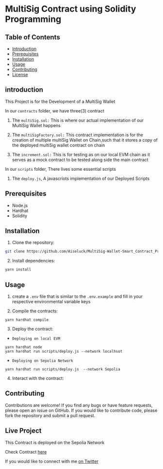 # MultiSig Contract using Solidity Programming

## Table of Contents

- [Introduction](#introduction)
- [Prerequisites](#prerequisites)
- [Installation](#installation)
- [Usage](#usage)
- [Contributing](#contributing)
- [License](#license)

## introduction

This Project is for the Development of a MultiSig Wallet

In our `contracts` folder, we have three(3) contract

1. The `multiSig.sol:` This is where our actual implementation of our MultiSig Wallet happens

2. The `multiSigFactory.sol:` This contract implementation is for the creation of multiple multiSig Wallet on Chain,such that it stores a copy of the deployed multiSig wallet contract on chain

3. The `increment.sol:` This is for testing as on our local EVM chain as it serves as a mock contract to be tested along side the main contract

In our `scripts` folder, There lives some essential scripts

1. The `deploy.js`, A javascriots implementation of our Deployed Scripts

## Prerequisites

- Node.js
- Hardhat
- Solidity

## Installation

1. Clone the repository:

```bash
git clone https://github.com/Aiseluck/MultiSig-Wallet-Smart_Contract_Project
```

2. Install dependencies:

```bash
yarn install
```

## Usage

1. create a `.env` file that is similar to the `.env.example` and fill in your respective environmental variable keys

2. Compile the contracts:

```shell
yarn hardhat compile
```

3. Deploy the contract:

- `Deploying on local EVM`

```shell
yarn hardhat node
yarn hardhat run scripts/deploy.js --network localhsot
```

- `Deploying on Sepolia Network`

```shell
yarn hardhat run scripts/deploy.js  --network Sepolia
```

4. Interact with the contract:

## Contributing

Contributions are welcome! If you find any bugs or have feature requests, please open an issue on GitHub. If you would like to contribute code, please fork the repository and submit a pull request.

## Live Project

This Contract is deployed on the Sepolia Network

Check Contract [here](https://sepolia.etherscan.io/address/0x349d9c3aeBf247C0352404E090A5d2C09a7c2e53#code)

If you would like to connect with me [on Twitter](https://twitter.com/Aiseluck)
